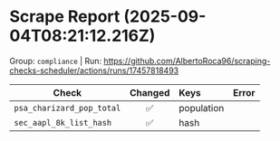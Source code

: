 # Scrape Report (2025-09-04T08:21:12.216Z)

Group: `compliance`  |  Run: https://github.com/AlbertoRoca96/scraping-checks-scheduler/actions/runs/17457818493

| Check | Changed | Keys | Error |
|---|:---:|:--|:--|
| `psa_charizard_pop_total` | ✅ | population |  |
| `sec_aapl_8k_list_hash` | ✅ | hash |  |
